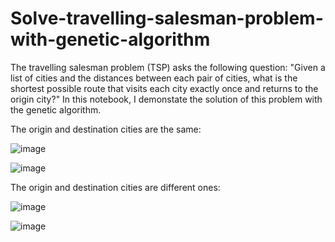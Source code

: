# Solve-travelling-salesman-problem-with-genetic-algorithm

The travelling salesman problem (TSP) asks the following question: "Given a list of cities and the distances between each pair of cities, what is the shortest possible route that visits each city exactly once and returns to the origin city?" In this notebook, I demonstate the solution of this problem with the genetic algorithm.

The origin and destination cities are the same:

![image](https://github.com/hanfei1986/Solve-travelling-salesman-problem-with-genetic-algorithm/assets/59255164/24e77572-2c48-49f9-8f4f-a756a959e392)

![image](https://github.com/hanfei1986/Solve-travelling-salesman-problem-with-genetic-algorithm/assets/59255164/289b3ab6-8e4f-48b0-ab4b-21f62da5d643)

The origin and destination cities are different ones:

![image](https://github.com/hanfei1986/Solve-travelling-salesman-problem-with-genetic-algorithm/assets/59255164/e31357a2-4f5d-47fb-8ebe-f44ef78759b3)

![image](https://github.com/hanfei1986/Solve-travelling-salesman-problem-with-genetic-algorithm/assets/59255164/3c2344c8-7cdc-4616-9a2d-41173e8f72aa)







